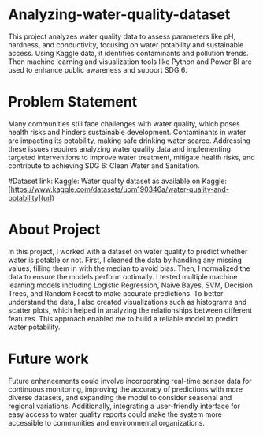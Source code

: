 # Analyzing-water-quality-dataset
This project analyzes water quality data to assess parameters like pH, hardness, and conductivity, focusing on water potability and sustainable access. Using Kaggle data, it identifies contaminants and pollution trends. Then machine learning and visualization tools like Python and Power BI are used to enhance public awareness and support SDG 6.


# Problem Statement
Many communities still face challenges with water quality, which poses health risks and hinders sustainable development. Contaminants in water are impacting its potability, making safe drinking water scarce. Addressing these issues requires analyzing water quality data and implementing targeted interventions to improve water treatment, mitigate health risks, and contribute to achieving SDG 6: Clean Water and Sanitation.

#Dataset link: 
Kaggle: Water quality dataset as available on Kaggle:
[https://www.kaggle.com/datasets/uom190346a/water-quality-and-potability](url)

# About Project

In this project, I worked with a dataset on water quality to predict whether water is potable or not. First, I cleaned the data by handling any missing values, filling them in with the median to avoid bias. Then, I normalized the data to ensure the models perform optimally. I tested multiple machine learning models including Logistic Regression, Naive Bayes, SVM, Decision Trees, and Random Forest to make accurate predictions. To better understand the data, I also created visualizations such as histograms and scatter plots, which helped in analyzing the relationships between different features. This approach enabled me to build a reliable model to predict water potability.

# Future work
Future enhancements could involve incorporating real-time sensor data for continuous monitoring, improving the accuracy of predictions with more diverse datasets, and expanding the model to consider seasonal and regional variations. Additionally, integrating a user-friendly interface for easy access to water quality reports could make the system more accessible to communities and environmental organizations.
